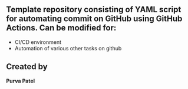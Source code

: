 ## Template repository consisting of YAML script for automating commit on GitHub using GitHub Actions. Can be modified for:
- CI/CD environment
- Automation of various other tasks on github

## Created by 
**Purva Patel**
